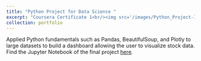 ```yaml
---
title: "Python Project for Data Science "
excerpt: "Coursera Certificate 1<br/><img src='/images/Python_Project-1.png'>"
collection: portfolio
---
```


Applied Python fundamentals such as Pandas, BeautifulSoup, and Plotly to large datasets to build a dashboard allowing the user to visualize stock data. Find the Jupyter Notebook of the final project [here](https://github.com/annahaynie/IBM_Course/blob/main/Final%20Assignment.ipynb).
